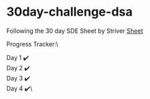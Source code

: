 # 30day-challenge-dsa
Following the 30 day SDE Sheet by Striver
[Sheet](https://takeuforward.org/interviews/strivers-sde-sheet-top-coding-interview-problems/)

Progress Tracker:\

Day 1 :heavy_check_mark:\
Day 2 :heavy_check_mark:\
Day 3 :heavy_check_mark:\
Day 4 :heavy_check_mark:\

